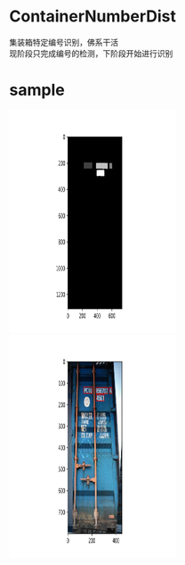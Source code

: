 # ContainerNumberDist
集装箱特定编号识别，佛系干活  
现阶段只完成编号的检测，下阶段开始进行识别
# sample
<P>
   <img src="https://github.com/kekekahuatian/ContainerNumberDist/blob/master/samples/PCIU8567074_mask.jpg" width="300" height="400" alt="显示这些字说明你网不好，你可能需要一个梯子"/>
   <img src="https://github.com/kekekahuatian/ContainerNumberDist/blob/master/samples/PCIU8567074_pred.jpg" width="300" height="400" alt="显示这些字说明你网不好，你可能需要一个梯子"/>
 </p>
